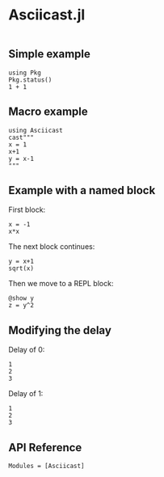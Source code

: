 # Asciicast.jl

```@index
```

## Simple example

```@cast
using Pkg
Pkg.status()
1 + 1
```

## Macro example

```@example
using Asciicast
cast"""
x = 1
x+1
y = x-1
"""
```

## Example with a named block

First block:

```@cast 1
x = -1
x*x
```

The next block continues:
```@cast 1
y = x+1
sqrt(x)
```

Then we move to a REPL block:

```@repl 1
@show y
z = y^2
```

## Modifying the delay
Delay of 0:
```@cast; delay=0
1
2
3
```

Delay of 1:
```@cast; delay=1
1
2
3
```

## API Reference

```@autodocs
Modules = [Asciicast]
```

